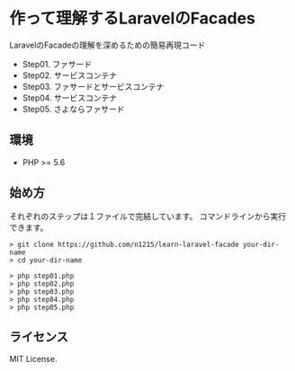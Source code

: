 # 作って理解するLaravelのFacades
LaravelのFacadeの理解を深めるための簡易再現コード

* Step01. ファサード
* Step02. サービスコンテナ
* Step03. ファサードとサービスコンテナ
* Step04. サービスコンテナ
* Step05. さよならファサード

## 環境
* PHP >= 5.6

## 始め方
それぞれのステップは１ファイルで完結しています。
コマンドラインから実行できます。

    > git clone https://github.com/n1215/learn-laravel-facade your-dir-name
    > cd your-dir-name

    > php step01.php
    > php step02.php
    > php step03.php
    > php step04.php
    > php step05.php

## ライセンス
MIT License.
